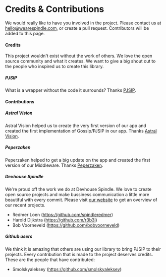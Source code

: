 Credits & Contributions
=======================

We would really like to have you involved in the project. Please contact us at hello@wearespindle.com, or create a pull request. Contributors will be added to this page.

#### Credits

This project wouldn't exist without the work of others. We love the open source community and what it creates. We want to give a big shout out to the people who inspired us to create this library.

##### PJSIP

What is a wrapper without the code it surrounds? Thanks [PJSIP](http://www.pjsip.org/).

#### Contributions

##### Astral Vision

Astral Vision helped us to create the very first version of our app and created the first implementation of Gossip/PJSIP in our app. Thanks [Astral Vision](http://astralvision.nl/).

##### Peperzaken

Peperzaken helped to get a big update on the app and created the first version of our Middleware. Thanks [Peperzaken](https://www.peperzaken.com/).

##### Devhouse Spindle

We're proud off the work we do at Devhouse Spindle. We love to create open source projects and make bussiness communication a little more beautiful with every commit. Please visit [our website](https://wearespindle.com) to get an overview of our recent projects.

- Redmer Loen (https://github.com/spindleredmer)
- Harold Dijkstra (https://github.com/r3b3l)
- Bob Voorneveld (https://github.com/bobvoorneveld)

##### Github users

We think it is amazing that others are using our library to bring PJSIP to their projects. Every contribution that is made to the project deserves credits. These are the people that have contributed:

- Smolskyaleksey (https://github.com/smolskyaleksey)
